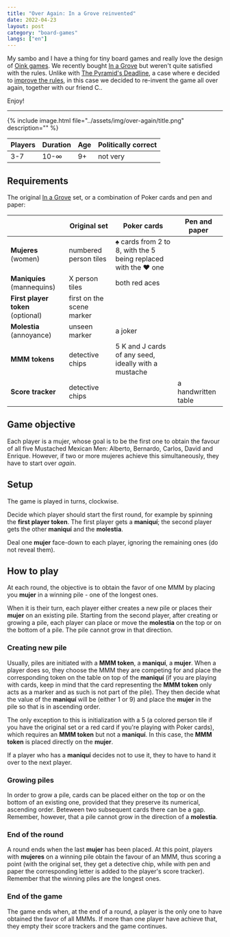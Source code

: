 ```yaml
---
title: "Over Again: In a Grove reinvented"
date: 2022-04-23
layout: post
category: "board-games"
langs: ["en"]
---
```


My sambo and I have a thing for tiny board games and really love the design of [Oink games](https://oinkgames.com/). We recently bought [In a Grove](https://oinkgames.com/en/games/analog/in-a-grove/) but weren't quite satisfied with the rules. Unlike with [The Pyramid's Deadline](https://oinkgames.com/en/games/analog/the-pyramids-deadline/), a case where e decided to [improve the rules](https://observablehq.com/@kappanneo/tpd?collection=@kappanneo/boardgames), in this case we decided to re-invent the game all over again, together with our friend C..

Enjoy!

---

{% include image.html file="../assets/img/over-again/title.png" description="" %}

| Players | Duration | Age | Politically correct |
| --- | --- | --- | --- |
| 3-7 | 10-∞ | 9+ | not very |

## Requirements
The original [In a Grove](https://oinkgames.com/en/games/analog/in-a-grove/) set, or a combination of Poker cards and pen and paper:

<!--TODO: add picture-->

|                                   | Original set              | Poker cards                                                   | Pen and paper       |
| ---                               | ---                       | ---                                                           | ---                 |
| __Mujeres__ (women)               | numbered person tiles     | ♠ cards from 2 to 8, with the 5 being replaced with the ♥ one |                     |
| __Maniquíes__ (mannequins)        | X person tiles            | both red aces                                                 |                     |
| __First player token__ (optional) | first on the scene marker |                                                               |                     |
| __Molestia__ (annoyance)          | unseen marker             | a joker                                                       |                     |
| __MMM tokens__                    | detective chips           | 5 K and J cards of any seed, ideally with a mustache          |                     |
| __Score tracker__                 | detective chips           |                                                               | a handwritten table | 

<!--TODO: score tokens-->

## Game objective
Each player is a mujer, whose goal is to be the first one to obtain the favour of all five Mustached Mexican Men: Alberto, Bernardo, Carlos, David and Enrique.
However, if two or more mujeres achieve this simultaneously, they have to start over _again_.

## Setup
The game is played in turns, clockwise. 

Decide which player should start the first round, for example by spinning the __first player token__.
The first player gets a __maniquí__; the second player gets the other __maniquí__ and the __molestia__.

Deal one __mujer__ face-down to each player, ignoring the remaining ones (do not reveal them). 

## How to play
At each round, the objective is to obtain the favor of one MMM by placing you __mujer__ in a winning pile - one of the longest ones. 

When it is their turn, each player either creates a new pile or places their __mujer__ on an existing pile.
Starting from the second player, after creating or growing a pile, each player can place or move the __molestia__ on the top or on the bottom of a pile. The pile cannot grow in that direction.

### Creating new pile
Usually, piles are initiated with a __MMM token__, a __maniquí__, a __mujer__.
When a player does so, they choose the MMM they are competing for and place the corresponding token on the table on top of the __maniquí__ (if you are playing with cards, keep in mind that the card representing the __MMM token__ only acts as a marker and as such is not part of the pile). They then decide what the value of the __maniquí__ will be (either 1 or 9) and place the __mujer__ in the pile so that is in ascending order.

The only exception to this is initialization with a 5 (a colored person tile if you have the original set or a red card if you're playing with Poker cards), which requires an __MMM token__ but not a __maniquí__.
In this case, the __MMM token__ is placed directly on the __mujer__. 

If a player who has a __maniquí__ decides not to use it, they to have to hand it over to the next player.

### Growing piles
In order to grow a pile, cards can be placed either on the top or on the bottom of an existing one, provided that they preserve its numerical, ascending order. Beteween two subsequent cards there can be a gap. Remember, however, that a pile cannot grow in the direction of a __molestia__. 

### End of the round
A round ends when the last __mujer__ has been placed. 
At this point, players with __mujeres__ on a winning pile obtain the favour of an MMM, thus scoring a point (with the original set, they get a detective chip, while with pen and paper the corresponding letter is added to the player's score tracker). 
Remember that the winning piles are the longest ones.

### End of the game
The game ends when, at the end of a round, a player is the only one to have obtained the favor of all MMMs. If more than one player have achieve that, they empty their score trackers and the game continues.